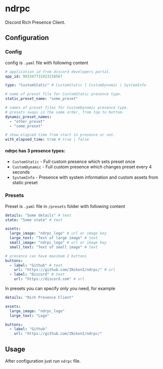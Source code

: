 # ndrpc
Discord Rich Presence Client.

## Configuration

### Config
config is `.yaml` file with following content
```yaml
# application id from discord developers portal.
app_id: 983347731823210567

type: "CustomStatic" # CustomStatic | CustomDynamic | SystemInfo

# name of preset file for CustomStatic presence type.
static_preset_name: "some_preset"

# names of preset files for CustomDynamic presence type.
# presets swaps in the same order, from top to bottom.
dynamic_preset_names:
  - "other_preset"
  - "some_preset"

# show elapsed time from start in presence or not.
with_elapsed_time: true # true | false
```
#### ndrpc has 3 presence types:
- `CustomStatic` - Full custom presence which sets preset once 
- `CustomDynamic` - Full custom presence which changes preset every 4 seconds
- `SystemInfo` - Presence with system information and custom assets from static preset

### Presets
Preset is `.yaml` file in `/presets` folder with following content
```yaml
details: "Some details" # text
state: "Some state" # text

assets:
  large_image: "ndrpc_logo" # url or image key
  large_text: "Text of large image" # text
  small_image: "ndrpc_logo" # url or image key
  small_text: "Text of small image" # text

# presence can have maximum 2 buttons
buttons:
  - label: "Github" # text
    url: "https://github.com/INikonI/ndrpc/" # url
  - label: "Discord" # text
    url: "https://discord.com" # url
```
In presets you can specify only you need, for example
```yaml
details: "Rich Presence Client"

assets:
  large_image: "ndrpc_logo"
  large_text: "Logo"

buttons:
  - label: "Github"
    url: "https://github.com/INikonI/ndrpc/"
```

## Usage
After configuration just run `ndrpc` file.
